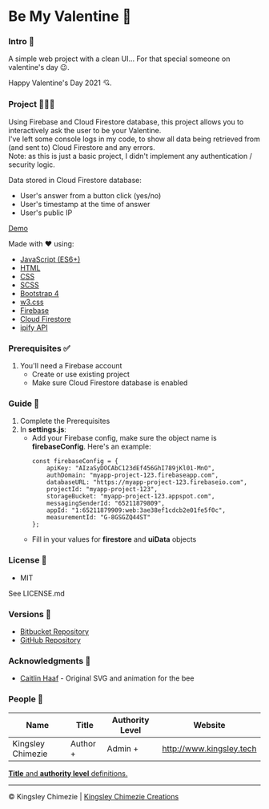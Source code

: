 # Be My Valentine 🌹   


### Intro 🎤 ###

A simple web project with a clean UI... For that special someone on valentine's day 😉.  

Happy Valentine's Day 2021 💘.
### Project 👨🏿‍💻 ###

Using Firebase and Cloud Firestore database, this project allows you to interactively ask the user to be your Valentine.  
I've left some console logs in my code, to show all data being retrieved from (and sent to) Cloud Firestore and any errors.  
Note: as this is just a basic project, I didn't implement any authentication / security logic.

Data stored in Cloud Firestore database:
- User's answer from a button click (yes/no)
- User's timestamp at the time of answer
- User's public IP

[Demo](https://demo.kingsley.tech/be-my-valentine)  

Made with ❤ using:  
- [JavaScript (ES6+)](https://developer.mozilla.org/en-US/docs/Web/JavaScript)  
- [HTML](https://developer.mozilla.org/en-US/docs/Web/HTML)  
- [CSS](https://developer.mozilla.org/en-US/docs/Web/CSS)  
- [SCSS](https://sass-lang.com/documentation/syntax)  
- [Bootstrap 4](https://getbootstrap.com/docs/4.0/getting-started/introduction/)  
- [w3.css](https://www.w3schools.com/w3css/defaulT.asp)  
- [Firebase](https://firebase.google.com/)  
- [Cloud Firestore](https://firebase.google.com/docs/firestore)  
- [ipify API](https://www.ipify.org/)  

### Prerequisites ✅ ###
1. You'll need a Firebase account
    - Create or use existing project
    - Make sure Cloud Firestore database is enabled

### Guide 📃 ###
1. Complete the Prerequisites
1. In **settings.js**:
    - Add your Firebase config, make sure the object name is **firebaseConfig**. Here's an example:  
        ```
        const firebaseConfig = {
            apiKey: "AIzaSyDOCAbC123dEf456GhI789jKl01-MnO",
            authDomain: "myapp-project-123.firebaseapp.com",
            databaseURL: "https://myapp-project-123.firebaseio.com",
            projectId: "myapp-project-123",
            storageBucket: "myapp-project-123.appspot.com",
            messagingSenderId: "65211879809",
            appId: "1:65211879909:web:3ae38ef1cdcb2e01fe5f0c",
            measurementId: "G-8GSGZQ44ST"
        };
        ```
    - Fill in your values for **firestore** and **uiData** objects

### License 📜 ###
- MIT

See LICENSE.md

### Versions 🔢 ###
- [Bitbucket Repository](https://bitbucket.org/KingsleyChimezie/be-my-valentine/downloads/?tab=tags)
- [GitHub Repository](https://github.com/KingsleyChimezie/be-my-valentine/releases)

### Acknowledgments 👏 ###
- [Caitlin Haaf](https://codepen.io/caitlinhaaf/pen/KKpgpqX) - Original SVG and animation for the bee

### People 👥 ###
| Name                	|  Title              	|  Authority Level      | Website                  	|
|-------------------	| -------------------	| -------------------	|--------------------------	|
| Kingsley Chimezie 	|  Author +        	    |  Admin +        	    | http://www.kingsley.tech 	|

[**Title** and **authority level** definitions.](https://gist.github.com/KingsleyChimezie/5db14710db85ea34353ce64d272c5966)

---
© Kingsley Chimezie | [Kingsley Chimezie Creations](https://kingsley.tech)
